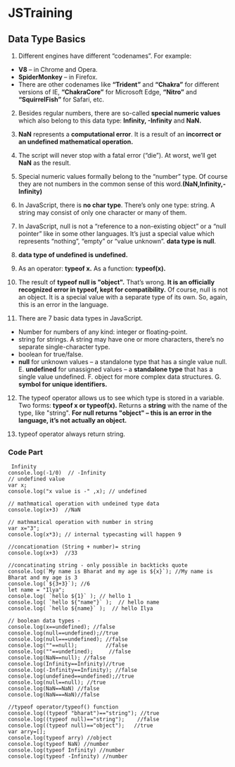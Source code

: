 # JSTraining

## Data Type Basics
1. Different engines have different “codenames”. For example:
* **V8** – in Chrome and Opera.
* **SpiderMonkey** – in Firefox.
* There are other codenames like **“Trident”** and **“Chakra”** for different versions of IE, **“ChakraCore”** for Microsoft Edge, **“Nitro”** and **“SquirrelFish”** for Safari, etc.

2. Besides regular numbers, there are so-called **special numeric values** which also belong to this data type: **Infinity, -Infinity** and **NaN.**

3. **NaN** represents a **computational error**. It is a result of an **incorrect or an undefined mathematical operation.**

4. The script will never stop with a fatal error (“die”). At worst, we’ll get **NaN** as the result.

5. Special numeric values formally belong to the “number” type. Of course they are not numbers in the common sense of this word.**(NaN,Infinity,-Infinity)**

6. In JavaScript, there is **no char type**. There’s only one type: string. A string may consist of only one character or many of them.

7. In JavaScript, null is not a “reference to a non-existing object” or a “null pointer” like in some other languages. It’s just a special value which represents “nothing”, “empty” or “value unknown”. **data type is null**.

8. **data type of undefined is undefined.**

9. As an operator: **typeof x.** As a function: **typeof(x).**

10. The result of **typeof null is "object".** That’s wrong. **It is an officially recognized error in typeof, kept for compatibility.** Of course, null is not an object. It is a special value with a separate type of its own. So, again, this is an error in the language.

11. There are 7 basic data types in JavaScript.
* Number for numbers of any kind: integer or floating-point.
* string for strings. A string may have one or more characters, there’s no separate single-character type.
* boolean for true/false.
* **null** for unknown values – a standalone type that has a single value null.
E. **undefined** for unassigned values – a **standalone type** that has a single value undefined.
F. object for more complex data structures.
G. **symbol for unique identifiers.**

12. The typeof operator allows us to see which type is stored in a variable.	
Two forms: **typeof x or typeof(x).**
Returns a **string** with the name of the type, like "string".
**For null returns "object" – this is an error in the language, it’s not actually an object.**

13. typeof operator always return string.

### Code Part
~~~
 Infinity
console.log(-1/0)  // -Infinity
// undefined value
var x;
console.log("x value is -" ,x); // undefined

// mathmatical operation with undeined type data
console.log(x+3)  //NaN

// mathmatical operation with number in string
var x="3";
console.log(x*3); // internal typecasting will happen 9

//concationation (String + number)= string
console.log(x+3)  //33

//concatinating string - only possible in backticks quote
console.log(`My name is Bharat and my age is ${x}`); //My name is Bharat and my age is 3
console.log(`${3+3}`); //6
let name = "Ilya";
console.log( `hello ${1}` ); // hello 1
console.log( `hello ${"name"}` );  // hello name
console.log( `hello ${name}` );  // hello Ilya

// boolean data types -
console.log(x==undefined); //false
console.log(null==undefined);//true
console.log(null===undefined); //false
console.log(""==null);         //false
console.log(""==undefined);     //false
console.log(NaN==null); //false
console.log(Infinity==Infinity)//true
console.log(-Infinity==Infinity); //false
console.log(undefined==undefined);//true
console.log(null==null); //true
console.log(NaN==NaN) //false
console.log(NaN===NaN)//false

//typeof operator/typeof() function
console.log((typeof "bharat")=="string"); //true
console.log((typeof null)=="string");    //false
console.log((typeof null)=="object");   //true
var arry=[];
console.log(typeof arry) //object
console.log(typeof NaN) //number
console.log(typeof Infinity) //number
console.log(typeof -Infinity) //number
~~~